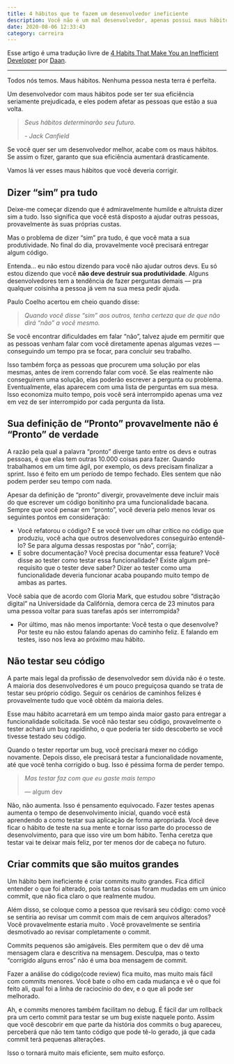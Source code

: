 ```yaml
---
title: 4 hábitos que te fazem um desenvolvedor ineficiente
description: Você não é um mal desenvolvedor, apenas possui maus hábitos
date: 2020-08-06 12:33:43
category: carreira
---
```

Esse artigo é uma tradução livre de [4 Habits That Make You an Inefficient Developer](https://medium.com/better-programming/4-habits-that-make-you-an-inefficient-developer-f4384c4b9df5) por [Daan](https://medium.com/@daaaan?source=post_page-----f4384c4b9df5----------------------).

- - -

Todos nós temos. Maus hábitos. Nenhuma pessoa nesta terra é perfeita.

Um desenvolvedor com maus hábitos pode ser ter sua eficiência seriamente prejudicada, e eles podem afetar as pessoas que estão a sua volta.

> *Seus hábitos determinarão seu futuro.*
>
> *\- Jack Canfield*

Se você quer ser um desenvolvedor melhor, acabe com os maus hábitos. Se assim o fizer, garanto que sua eficiência aumentará drasticamente.

Vamos lá ver esses maus hábitos que você deveria corrigir.

## Dizer “sim” pra tudo

Deixe-me começar dizendo que é admiravelmente humilde e altruísta dizer sim a tudo. Isso significa que você está disposto a ajudar outras pessoas, provavelmente às suas próprias custas.

Mas o problema de dizer “sim” pra tudo, é que você mata a sua produtividade. No final do dia, provavelmente você precisará entregar algum código.

Entenda… eu não estou dizendo para você não ajudar outros devs. Eu só estou dizendo que você **não deve destruir sua produtividade**. Alguns desenvolvedores tem a tendência de fazer perguntas demais — pra qualquer coisinha a pessoa já vem na sua mesa pedir ajuda.

Paulo Coelho acertou em cheio quando disse:

> *Quando você disse “sim” aos outros, tenha certeza que de que não dirá “não” a você mesmo.*

Se você encontrar dificuldades em falar “não”, talvez ajude em permitir que as pessoas venham falar com você diretamente apenas algumas vezes — conseguindo um tempo pra se focar, para concluir seu trabalho.

Isso também força as pessoas que procurem uma solução por elas mesmas, antes de irem correndo falar com você. Se elas realmente não conseguirem uma solução, elas poderão escrever a pergunta ou problema. Eventualmente, elas aparecem com uma lista de perguntas em sua mesa. Isso economiza muito tempo, pois você será interrompido apenas uma vez em vez de ser interrompido por cada pergunta da lista.

## Sua definição de “Pronto” provavelmente não é “Pronto” de verdade

A razão pela qual a palavra “pronto” diverge tanto entre os devs e outras pessoas, é que elas tem outras 10.000 coisas para fazer. Quando trabalhamos em um time ágil, por exemplo, os devs precisam finalizar a sprint. Isso é feito em um período de tempo fechado. Eles sentem que não podem perder seu tempo com nada.

Apesar da definição de “pronto” divergir, provavelmente deve incluir mais do que escrever um código bonitinho pra uma funcionalidade bacana. Sempre que você pensar em “pronto”, você deveria pelo menos levar os seguintes pontos em consideração:

* Você refatorou o código? E se você tiver um olhar crítico no código que produziu, você acha que outros desenvolvedores conseguirão entendê-lo? Se para alguma dessas respostas por “não”, corrija;
* E sobre documentação? Você precisa documentar essa feature? Você disse ao tester como testar essa funcionalidade? Existe algum pré-requisito que o tester deve saber? Dizer ao tester como uma funcionalidade deveria funcionar acaba poupando muito tempo de ambas as partes.

Você sabia que de acordo com Gloria Mark, que estudou sobre “distração digital” na Universidade da Califórnia, demora cerca de 23 minutos para uma pessoa voltar para suas tarefas após ser interrompida?

* Por último, mas não menos importante: Você testa o que desenvolve? Por teste eu não estou falando apenas do caminho feliz. E falando em testes, isso nos leva ao próximo mau hábito.

## Não testar seu código

A parte mais legal da profissão de desenvolvedor sem dúvida não é o teste. A maioria dos desenvolvedores é um pouco preguiçosa quando se trata de testar seu próprio código. Seguir os cenários de caminhos felizes é provavelmente tudo que você obtém da maioria deles.

Esse mau hábito acarretará em um tempo ainda maior gasto para entregar a funcionalidade solicitada. Se você não testar seu código, provavelmente o tester achará um bug rapidinho, o que poderia ter sido descoberto se você tivesse testado seu código.

Quando o tester reportar um bug, você precisará mexer no código novamente. Depois disso, ele precisará testar a funcionalidade novamente, até que você tenha corrigido o bug. Isso é péssima forma de perder tempo.

> *Mas testar faz com que eu gaste mais tempo*
>
> — algum dev

Não, não aumenta. Isso é pensamento equivocado. Fazer testes apenas aumenta o tempo de desenvolvimento inicial, quando você está aprendendo a como testar sua aplicação de forma apropriada. Você deve ficar o hábito de teste na sua mente e tornar isso parte do processo de desenvolvimento, para que isso vire um bom hábito. Tenha ceretza que testar vai te deixar mais feliz, por ter menos dor de cabeça no futuro.

## Criar commits que são muitos grandes

Um hábito bem ineficiente é criar commits muito grandes. Fica difícil entender o que foi alterado, pois tantas coisas foram mudadas em um único commit, que não fica claro o que realmente mudou.

Além disso, se coloque como a pessoa que revisará seu código: como você se sentiria ao revisar um commit com mais de cem arquivos alterados? Você provavelmente estaria muito . Você provavelmente se sentiria desmotivado ao revisar completamente o commit.

Commits pequenos são amigáveis. Eles permitem que o dev dê uma mensagem clara e descritiva na mensagem. Desculpa, mas o texto “corrigido alguns erros” não é uma boa mensagem de commit.

Fazer a análise do código(code review) fica muito, mas muito mais fácil com commits menores. Você bate o olho em cada mudança e vê o que foi feito ali, qual foi a linha de raciocínio do dev, e o que ali pode ser melhorado.

Ah, e commits menores também facilitam no debug. É fácil dar um rollback pra um certo commit para testar se um bug existe naquele ponto. Assim que você descobrir em que parte da história dos commits o bug apareceu, perceberá que não tem tanto código que pode tê-lo gerado, já que cada commit terá pequenas alterações.

Isso o tornará muito mais eficiente, sem muito esforço.
